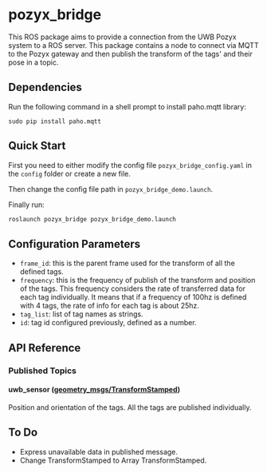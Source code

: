 # pozyx_bridge

This ROS package aims to provide a connection from the UWB Pozyx system to a ROS server. This package contains a node to connect via MQTT to the Pozyx gateway and then publish the transform of the tags' and their pose in a topic.

## Dependencies

Run the following command in a shell prompt to install paho.mqtt library:

````shell
sudo pip install paho.mqtt
````

## Quick Start

First you need to either modify the config file `pozyx_bridge_config.yaml` in the `config` folder or create a new file.

Then change the config file path in `pozyx_bridge_demo.launch`.

Finally run:

```` bash
roslaunch pozyx_bridge pozyx_bridge_demo.launch  
````

## Configuration Parameters

* `frame_id`: this is the parent frame used for the transform of all the defined tags.
* `frequency`: this is the frequency of publish of the transform and position of the tags. This frequency considers the rate of transferred data for each tag individually. It means that if a frequency of 100hz is defined with 4 tags, the rate of info for each tag is about 25hz.
* `tag_list`: list of tag names as strings.
* `id`: tag id configured previously, defined as a number.

## API Reference

### Published Topics

#### uwb_sensor ([geometry_msgs/TransformStamped](http://docs.ros.org/en/api/geometry_msgs/html/msg/TransformStamped.html))

Position and orientation of the tags. All the tags are published individually.

## To Do

* Express unavailable data in published message.
* Change TransformStamped to Array TransformStamped.

<!-- ## Operation  
Configur information in pozyx_bridge/launch/config/pozyx_bridge_config.yaml  

tag_list: ["Your tag's name1","Your tag's name2"]  
<You tag's name1>：  
id: \<Your tagId check by Pozyx procol \>  
<You tag's name2>:    
id:  \<Your tagId check by Pozyx procol \> 

Published topic:  
/uwb_sensor  
/tf  

Node:  
/pozyx_bridge   -->


